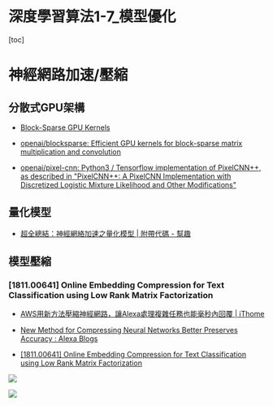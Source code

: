 # 深度學習算法1-7_模型優化

[toc]
<!-- toc --> 

# 神經網路加速/壓縮

## 分散式GPU架構

- [Block-Sparse GPU Kernels](https://blog.openai.com/block-sparse-gpu-kernels/#content)

- [openai/blocksparse: Efficient GPU kernels for block-sparse matrix multiplication and convolution](https://github.com/openai/blocksparse)

- [openai/pixel-cnn: Python3 / Tensorflow implementation of PixelCNN++, as described in "PixelCNN++: A PixelCNN Implementation with Discretized Logistic Mixture Likelihood and Other Modifications"](https://github.com/openai/pixel-cnn)

## 量化模型

- [超全總結：神經網絡加速之量化模型 | 附帶代碼 - 幫趣](http://bangqu.com/4858C8.html#utm_source=Facebook_PicSee&utm_medium=Social)

## 模型壓縮


### [1811.00641] Online Embedding Compression for Text Classification using Low Rank Matrix Factorization

- [AWS用新方法壓縮神經網路，讓Alexa處理複雜任務也能毫秒內回覆 | iThome](https://www.ithome.com.tw/news/128269)

- [New Method for Compressing Neural Networks Better Preserves Accuracy : Alexa Blogs](https://developer.amazon.com/blogs/alexa/post/a7bb4a16-c86b-4019-b3f9-b0d663b87d30/new-method-for-compressing-neural-networks-better-preserves-accuracy)

- [[1811.00641] Online Embedding Compression for Text Classification using Low Rank Matrix Factorization](https://arxiv.org/abs/1811.00641)

![](https://screenshotscdn.firefoxusercontent.com/images/d97a9853-e282-4e42-8945-86cdd7a9b867.png)

![](https://screenshotscdn.firefoxusercontent.com/images/4662aed1-2d6e-4839-bec7-b0764a550085.png)